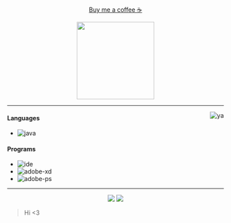 
<p align="center">
    <a href="https://www.buymeacoffee.com/ceceloz">Buy me a coffee ☕</a>
</p>

<p align="center">
    <img height="180em" src="https://github-readme-stats.vercel.app/api?username=narumii&show_icons=true&theme=monokai&include_all_commits=true&count_private=true"/>
</p>

---

<img alt="ya" src="https://user-images.githubusercontent.com/60020692/88668757-69285700-d0b9-11ea-9335-f01425da2601.gif" align="right"/>

#### Languages
- ![java](https://img.shields.io/badge/-Java-F50069?style=flat-square&logo=java)

#### Programs
- ![ide](https://img.shields.io/badge/-Intellij_Idea-F50069?style=flat-square&logo=intellij-idea)
- ![adobe-xd](https://img.shields.io/badge/-Adobe_XD-F50069?style=flat-square&logo=adobe-xd)
- ![adobe-ps](https://img.shields.io/badge/-Adobe_Photoshop-F50069?style=flat-square&logo=adobe-photoshop)

---

<p align="center">
    <a href="https://discord.gg/XTPbCSaZsa"><img src="https://img.shields.io/badge/-CeCeloz_0014-F50069?style=flat-square&logo=discord"/></a>
    <a href="https://steamcommunity.com/id/CeCeloz_/?l=canada"><img src="https://img.shields.io/badge/-Woxic-F50069?style=flat-square&logo=steam"/></a>
</p>

> Hi <3
